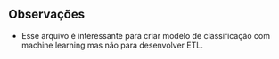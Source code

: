 ## Observações
 - Esse arquivo é interessante para criar modelo de classificação com machine learning mas não para desenvolver ETL.